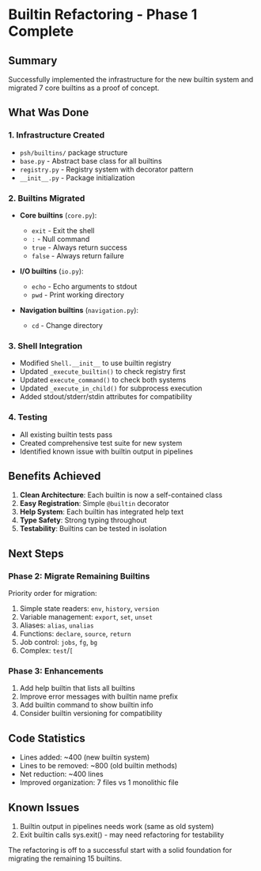 # Builtin Refactoring - Phase 1 Complete

## Summary

Successfully implemented the infrastructure for the new builtin system and migrated 7 core builtins as a proof of concept.

## What Was Done

### 1. Infrastructure Created
- `psh/builtins/` package structure
- `base.py` - Abstract base class for all builtins
- `registry.py` - Registry system with decorator pattern
- `__init__.py` - Package initialization

### 2. Builtins Migrated
- **Core builtins** (`core.py`):
  - `exit` - Exit the shell
  - `:` - Null command  
  - `true` - Always return success
  - `false` - Always return failure
  
- **I/O builtins** (`io.py`):
  - `echo` - Echo arguments to stdout
  - `pwd` - Print working directory
  
- **Navigation builtins** (`navigation.py`):
  - `cd` - Change directory

### 3. Shell Integration
- Modified `Shell.__init__` to use builtin registry
- Updated `_execute_builtin()` to check registry first
- Updated `execute_command()` to check both systems
- Updated `_execute_in_child()` for subprocess execution
- Added stdout/stderr/stdin attributes for compatibility

### 4. Testing
- All existing builtin tests pass
- Created comprehensive test suite for new system
- Identified known issue with builtin output in pipelines

## Benefits Achieved

1. **Clean Architecture**: Each builtin is now a self-contained class
2. **Easy Registration**: Simple `@builtin` decorator
3. **Help System**: Each builtin has integrated help text
4. **Type Safety**: Strong typing throughout
5. **Testability**: Builtins can be tested in isolation

## Next Steps

### Phase 2: Migrate Remaining Builtins
Priority order for migration:
1. Simple state readers: `env`, `history`, `version`
2. Variable management: `export`, `set`, `unset`
3. Aliases: `alias`, `unalias`
4. Functions: `declare`, `source`, `return`
5. Job control: `jobs`, `fg`, `bg`
6. Complex: `test`/`[`

### Phase 3: Enhancements
1. Add help builtin that lists all builtins
2. Improve error messages with builtin name prefix
3. Add builtin command to show builtin info
4. Consider builtin versioning for compatibility

## Code Statistics
- Lines added: ~400 (new builtin system)
- Lines to be removed: ~800 (old builtin methods)
- Net reduction: ~400 lines
- Improved organization: 7 files vs 1 monolithic file

## Known Issues
1. Builtin output in pipelines needs work (same as old system)
2. Exit builtin calls sys.exit() - may need refactoring for testability

The refactoring is off to a successful start with a solid foundation for migrating the remaining 15 builtins.